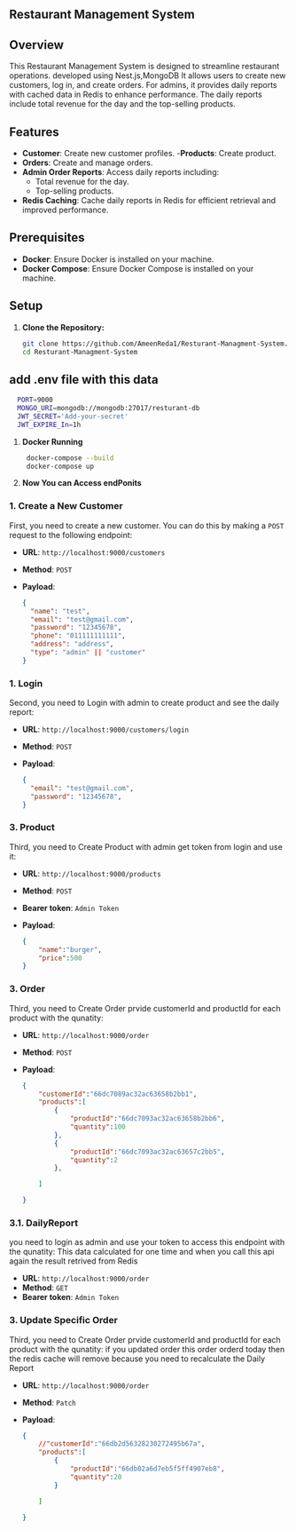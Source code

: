 ## Restaurant Management System

## Overview

This Restaurant Management System is designed to streamline restaurant operations. developed using Nest.js,MongoDB It allows users to create new customers, log in, and create orders. For admins, it provides daily reports with cached data in Redis to enhance performance. The daily reports include total revenue for the day and the top-selling products.

## Features

- **Customer**: Create new customer profiles.
-**Products**: Create product.
- **Orders**: Create and manage orders.
- **Admin Order Reports**: Access daily reports including:
  - Total revenue for the day.
  - Top-selling products.
- **Redis Caching**: Cache daily reports in Redis for efficient retrieval and improved performance.
## Prerequisites

- **Docker**: Ensure Docker is installed on your machine.
- **Docker Compose**: Ensure Docker Compose is installed on your machine.

## Setup

1. **Clone the Repository:**

   ```bash
   git clone https://github.com/AmeenReda1/Resturant-Managment-System.git
   cd Resturant-Managment-System
## add .env file with this data
  ```bash
    PORT=9000
    MONGO_URI=mongodb://mongodb:27017/resturant-db
    JWT_SECRET='Add-your-secret'
    JWT_EXPIRE_In=1h
  ```
1. **Docker Running**

   ```bash
    docker-compose --build
    docker-compose up
3. **Now You can Access endPonits** 

### 1. Create a New Customer

First, you need to create a new customer. You can do this by making a `POST` request to the following endpoint:

- **URL**: `http://localhost:9000/customers`
- **Method**: `POST`
- **Payload**:

  ```json
  {
    "name": "test",
    "email": "test@gmail.com",
    "password": "12345678",
    "phone": "011111111111",
    "address": "address",
    "type": "admin" || "customer"
  }
### 1. Login

Second, you need to Login with admin to create product and see the daily report:

- **URL**: `http://localhost:9000/customers/login`
- **Method**: `POST`
- **Payload**:

  ```json
  {
    "email": "test@gmail.com",
    "password": "12345678",
  }

### 3. Product

Third, you need to Create Product with admin get token from login and use it:

- **URL**: `http://localhost:9000/products`
- **Method**: `POST`
- **Bearer token**: `Admin Token`
- **Payload**:

  ```json
  {
      "name":"burger",
      "price":500
  }

### 3. Order

Third, you need to Create Order prvide customerId and productId for each product with the qunatity:

- **URL**: `http://localhost:9000/order`
- **Method**: `POST`
- **Payload**:

  ```json
  {
      "customerId":"66dc7089ac32ac63658b2bb1",
      "products":[
          {
              "productId":"66dc7093ac32ac63658b2bb6",
              "quantity":100
          },
          {
              "productId":"66dc7093ac32ac63657c2bb5",
              "quantity":2
          },

      ]

  }
### 3.1. DailyReport

you need to login as admin and use your token to access this endpoint  with the qunatity:
This data calculated for one time and when you call this api again the result retrived from Redis 

- **URL**: `http://localhost:9000/order`
- **Method**: `GET`
- **Bearer token**: `Admin Token`


### 3. Update Specific Order

Third, you need to Create Order prvide customerId and productId for each product with the qunatity:
if you updated order this order orderd today then the redis cache will remove because you need to recalculate the Daily Report

- **URL**: `http://localhost:9000/order`
- **Method**: `Patch`
- **Payload**:

  ```json
  {
      //"customerId":"66db2d56328230272495b67a",
      "products":[
          {
              "productId":"66db02a6d7eb5f5ff4907eb8",
              "quantity":20
          }

      ]

  }